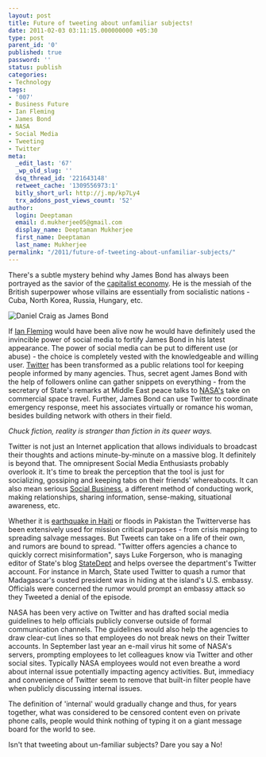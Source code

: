 ```yaml
---
layout: post
title: Future of tweeting about unfamiliar subjects!
date: 2011-02-03 03:11:15.000000000 +05:30
type: post
parent_id: '0'
published: true
password: ''
status: publish
categories:
- Technology
tags:
- '007'
- Business Future
- Ian Fleming
- James Bond
- NASA
- Social Media
- Tweeting
- Twitter
meta:
  _edit_last: '67'
  _wp_old_slug: ''
  dsq_thread_id: '221643148'
  retweet_cache: '1309556973:1'
  bitly_short_url: http://j.mp/kp7Ly4
  trx_addons_post_views_count: '52'
author:
  login: Deeptaman
  email: d.mukherjee05@gmail.com
  display_name: Deeptaman Mukherjee
  first_name: Deeptaman
  last_name: Mukherjee
permalink: "/2011/future-of-tweeting-about-unfamiliar-subjects/"
---
```

<p>There's a subtle mystery behind why James Bond has always been portrayed as the savior of the <a href="http://en.wikipedia.org/wiki/Capitalism">capitalist economy</a>. He is the messiah of the British superpower whose villains are essentially from socialistic nations - Cuba, North Korea, Russia, Hungary, etc.</p>
<p><img src="/static/2011/02/james-bond-daniel-craig.jpg" alt="Daniel Craig as James Bond" /></p>
<p>If <a href="http://www.ianfleming.com/">Ian Fleming</a> would have been alive now he would have definitely used the invincible power of social media to fortify James Bond in his latest appearance. The power of social media can be put to different use (or abuse) - the choice is completely vested with the knowledgeable and willing user. <a href="http://twitter.com/">Twitter</a> has been transformed as a public relations tool for keeping people informed by many agencies. Thus, secret agent James Bond with the help of followers online can gather snippets on everything - from the secretary of State's remarks at Middle East peace talks to <a href="http://www.nasa.gov/">NASA's</a> take on commercial space travel. Further, James Bond can use Twitter to coordinate emergency response, meet his associates virtually or romance his woman, besides building network with others in their field.</p>
<p><em>Chuck fiction, reality is stranger than fiction in its queer ways.</em></p>
<p>Twitter is not just an Internet application that allows individuals to broadcast their thoughts and actions minute-by-minute on a massive blog. It definitely is beyond that. The omnipresent Social Media Enthusiasts probably overlook it. It's time to break the perception that the tool is just for socializing, gossiping and keeping tabs on their friends' whereabouts. It can also mean serious <a href="http://www.mission4636.org/">Social Business</a>, a different method of conducting work, making relationships, sharing information, sense-making, situational awareness, etc.</p>
<p>Whether it is <a href="http://www.samasource.org/haiti/">earthquake in Haiti</a> or floods in Pakistan the Twitterverse has been extensively used for mission critical purposes - from crisis mapping to spreading salvage messages. But Tweets can take on a life of their own, and rumors are bound to spread. "Twitter offers agencies a chance to quickly correct misinformation", says Luke Forgerson, who is managing editor of State's blog <a href="http://twitter.com/StateDept">StateDept</a> and helps oversee the department's Twitter account. For instance in March, State used Twitter to quash a rumor that Madagascar's ousted president was in hiding at the island's U.S. embassy. Officials were concerned the rumor would prompt an embassy attack so they Tweeted a denial of the episode.</p>
<p>NASA has been very active on Twitter and has drafted social media guidelines to help officials publicly converse outside of formal communication channels. The guidelines would also help the agencies to draw clear-cut lines so that employees do not break news on their Twitter accounts. In September last year an e-mail virus hit some of NASA's servers, prompting employees to let colleagues know via Twitter and other social sites. Typically NASA employees would not even breathe a word about internal issue potentially impacting agency activities. But, immediacy and convenience of Twitter seem to remove that built-in filter people have when publicly discussing internal issues.</p>
<p>The definition of 'internal' would gradually change and thus, for years together, what was considered to be censored content even on private phone calls, people would think nothing of typing it on a giant message board for the world to see.</p>
<p>Isn't that tweeting about un-familiar subjects? Dare you say a No!</p>
